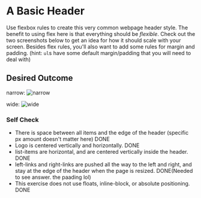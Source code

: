 # A Basic Header

Use flexbox rules to create this very common webpage header style. The benefit to using flex here is that everything should be _flexible_. Check out the two screenshots below to get an idea for how it should scale with your screen. Besides flex rules, you'll also want to add some rules for margin and padding. (hint: `ul`s have some default margin/padding that you will need to deal with)

## Desired Outcome

narrow:
![narrow](./desired-outcome-narrow.png)

wide: 
![wide](./desired-outcome-wide.png)

### Self Check
- There is space between all items and the edge of the header (specific px amount doesn't matter here) DONE
- Logo is centered vertically and horizontally. DONE
- list-items are horizontal, and are centered vertically inside the header. DONE
- left-links and right-links are pushed all the way to the left and right, and stay at the edge of the header when the page is resized. DONE(Needed to see answer. the paading lol)
- This exercise does not use floats, inline-block, or absolute positioning. DONE